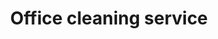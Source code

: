 ---
title: "Office cleaning service"
alt: "Comprehensive service from desks to kitchens and high-touch surfaces"
description: "Comprehensive service from desks to kitchens and high-touch surfaces"
service: "commercial-cleaning"
image: "image"
ogImage: "ogimage"
colour: "blue"
pathtxt: "Office cleaning"
published: true
---